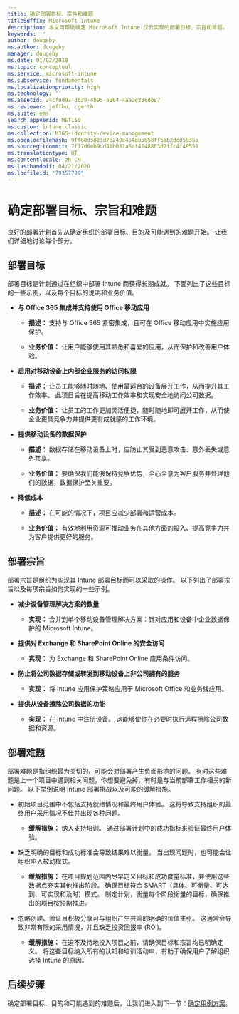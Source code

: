 ```yaml
---
title: 确定部署目标、宗旨和难题
titleSuffix: Microsoft Intune
description: 本文可帮助确定 Microsoft Intune 仅云实现的部署目标、宗旨和难题。
keywords: ''
author: dougeby
ms.author: dougeby
manager: dougeby
ms.date: 01/02/2018
ms.topic: conceptual
ms.service: microsoft-intune
ms.subservice: fundamentals
ms.localizationpriority: high
ms.technology: ''
ms.assetid: 24cf9d97-db39-4b95-a664-4aa2e33edb87
ms.reviewer: jeffbu, cgerth
ms.suite: ems
search.appverid: MET150
ms.custom: intune-classic
ms.collection: M365-identity-device-management
ms.openlocfilehash: 9ff60d5823d7b249e4648b5858ff5ab2dcd5935a
ms.sourcegitcommit: 7f17d6eb9dd41b031a6af4148863d2ffc4f49551
ms.translationtype: HT
ms.contentlocale: zh-CN
ms.lasthandoff: 04/21/2020
ms.locfileid: "79357709"
---
```

# <a name="determine-deployment-goals-objectives-and-challenges"></a>确定部署目标、宗旨和难题

良好的部署计划首先从确定组织的部署目标、目的及可能遇到的难题开始。 让我们详细地讨论每个部分。

## <a name="deployment-goals"></a>部署目标

部署目标是计划通过在组织中部署 Intune 而获得长期成就。 下面列出了这些目标的一些示例，以及每个目标的说明和业务价值。

- **与 Office 365 集成并支持使用 Office 移动应用**

  - **描述：** 支持与 Office 365 紧密集成，且可在 Office 移动应用中实施应用保护。

  - **业务价值：** 让用户能够使用其熟悉和喜爱的应用，从而保护和改善用户体验。

- **启用对移动设备上内部企业服务的访问权限**

  - **描述：** 让员工能够随时随地、使用最适合的设备展开工作，从而提升其工作效率。 此项目旨在提高移动工作效率和实现安全地访问公司数据。

  - **业务价值：** 让员工的工作更加灵活便捷，随时随地即可展开工作，从而使企业更具竞争力并提供更有成就感的工作环境。

- **提供移动设备的数据保护**

  - **描述：** 数据存储在移动设备上时，应防止其受到恶意攻击、意外丢失或意外共享。

  - **业务价值：** 要确保我们能够保持竞争优势，全心全意为客户服务并处理他们的数据，数据保护至关重要。

- **降低成本**

  - **描述：** 在可能的情况下，项目应减少部署和运营成本。

  - **业务价值：** 有效地利用资源可推动业务在其他方面的投入、提高竞争力并为客户提供更好的服务。

## <a name="deployment-objectives"></a>部署宗旨

部署宗旨是组织为实现其 Intune 部署目标而可以采取的操作。 以下列出了部署宗旨以及每项宗旨如何实现的一些示例。

- **减少设备管理解决方案的数量**

  - **实现：** 合并到单个移动设备管理解决方案：针对应用和设备中企业数据保护的 Microsoft Intune。

- **提供对 Exchange 和 SharePoint Online 的安全访问**

  - **实现：** 为 Exchange 和 SharePoint Online 应用条件访问。

- **防止将公司数据存储或转发到移动设备上非公司拥有的服务**

  - **实现：** 将 Intune 应用保护策略应用于 Microsoft Office 和业务线应用。

- **提供从设备擦除公司数据的功能**

  - **实现：** 在 Intune 中注册设备。 这能够使你在必要时执行远程擦除公司数据和资源。

## <a name="deployment-challenges"></a>部署难题

部署难题是指组织最为关切的、可能会对部署产生负面影响的问题。 有时这些难题是上一个项目中遇到相关问题，你想要避免掉，有时是与当前部署工作相关的新问题。 以下举例说明 Intune 部署挑战以及可能的缓解措施。

- 初始项目范围中不包括支持就绪情况和最终用户体验。 这将导致支持组织的最终用户采用情况不佳并出现各种问题。

  - **缓解措施：** 纳入支持培训。 通过部署计划中的成功指标来验证最终用户体验。

- 缺乏明确的目标和成功标准会导致结果难以衡量。 当出现问题时，也可能会让组织陷入被动模式。

  - **缓解措施：** 在项目规划范围内尽早定义目标和成功度量标准，并使用这些数据点充实其他推出阶段。 确保目标符合 SMART（具体、可衡量、可达到、可实现和及时）模式。 制定计划，衡量每个阶段衡量的目标，确保推出的项目按预期推进。

- 忽略创建、验证且积极分享可与组织产生共鸣的明确的价值主张。 这通常会导致非常有限的采用情况，并且缺乏投资回报率 (ROI)。

  - **缓解措施：** 在迫不及待地投入项目之前，请确保目标和宗旨均已明确定义。 将这些目标纳入所有的认知和培训活动中，有助于确保用户了解组织选择 Intune 的原因。

## <a name="next-steps"></a>后续步骤

确定部署目标、目的和可能遇到的难题后，让我们进入到下一节：[确定用例方案](planning-guide-scenarios.md)。
